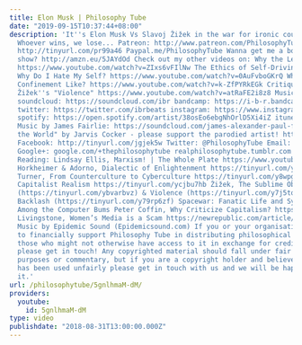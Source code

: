 ```yaml
---
title: Elon Musk | Philosophy Tube
date: "2019-09-15T10:37:44+08:00"
description: 'It''s Elon Musk Vs Slavoj Žižek in the war for ironic counterculture.
  Whoever wins, we lose... Patreon: http://www.patreon.com/PhilosophyTube Subscribe!
  http://tinyurl.com/pr99a46 Paypal.me/PhilosophyTube Wanna get me a book for the
  show? http://amzn.eu/5JAYdOd Check out my other videos on: Why the Left Will Win
  https://www.youtube.com/watch?v=ZIxs6vFIlNw The Ethics of Self-Driving Cars https://www.youtube.com/watch?v=ozcaLnTuidU
  Why Do I Hate My Self? https://www.youtube.com/watch?v=0AuFvboGKrQ What is Solitary
  Confinement Like? https://www.youtube.com/watch?v=k-ZfPYRkEGk Critiquing Slavoj
  Žižek''s "Violence" https://www.youtube.com/watch?v=atRaFE2i8z8 Music by Ibrahim:
  soundcloud: https://soundcloud.com/ibr bandcamp: https://i-b-r.bandcamp.com/music
  twitter: https://twitter.com/ibrbeats instagram: https://www.instagram.com/ibrbeats/
  spotify: https://open.spotify.com/artist/38osEo6ebgNhOrlD5Xi4iZ itunes: https://itunes.apple.com/us/artist/ibrahim/1290801358
  Music by James Fairlie: https://soundcloud.com/james-alexander-paul-fairlie "Running
  the World" by Jarvis Cocker - please support the parodied artist! https://www.youtube.com/watch?v=xRGGbyZzuTg
  Facebook: http://tinyurl.com/jgjek5w Twitter: @PhilosophyTube Email: ollysphilosophychannel@gmail.com
  Google+: google.com/+thephilosophytube realphilosophytube.tumblr.com Recommended
  Reading: Lindsay Ellis, Marxism! | The Whole Plate https://www.youtube.com/watch?v=pFMiuAtbMO0
  Horkheimer & Adorno, Dialectic of Enlightenment https://tinyurl.com/yd7rc7tc Fred
  Turner, From Counterculture to Cyberculture https://tinyurl.com/y8wpgkv7 Mark Fisher,
  Capitalist Realism https://tinyurl.com/ycjbu7hb Žižek, The Sublime Object of Ideology
  (https://tinyurl.com/ybvarbvz) & Violence (https://tinyurl.com/y7j5tq4h) Susan Faludi,
  Backlash (https://tinyurl.com/y79rp6zf) Spacewar: Fanatic Life and Symbolic Death
  Among the Computer Bums Peter Coffin, Why Criticize Capitalism? https://www.youtube.com/watch?v=4ZnHwc6TfB0&list=PL9oHQnEByWyXObkJN9YYQS9hxBjpN8RLG&index=6
  Livingstone, Women’s Media is a Scam https://newrepublic.com/article/150010/womens-media-scam
  Music by Epidemic Sound (Epidemicsound.com) If you or your organisation would like
  to financially support Philosophy Tube in distributing philosophical knowledge to
  those who might not otherwise have access to it in exchange for credits on the show,
  please get in touch! Any copyrighted material should fall under fair use for educational
  purposes or commentary, but if you are a copyright holder and believe your material
  has been used unfairly please get in touch with us and we will be happy to discuss
  it.'
url: /philosophytube/5gnlhmaM-dM/
providers:
  youtube:
    id: 5gnlhmaM-dM
type: video
publishdate: "2018-08-31T13:00:00.000Z"
---
```

